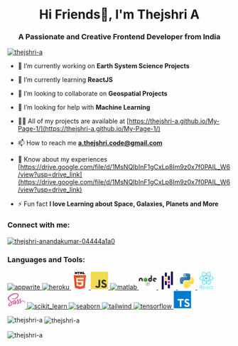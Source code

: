 <h1 align="center">Hi Friends👋, I'm Thejshri A</h1>
<h3 align="center">A Passionate and Creative Frontend Developer from India</h3>

<p align="left"> <a href="https://github.com/ryo-ma/github-profile-trophy"><img src="https://github-profile-trophy.vercel.app/?username=thejshri-a" alt="thejshri-a" /></a> </p>

- 🔭 I’m currently working on **Earth System Science Projects**

- 💬 I’m currently learning **ReactJS**

- 🌱 I’m looking to collaborate on **Geospatial Projects**

- 🤝 I’m looking for help with **Machine Learning**

- 👨‍💻 All of my projects are available at [https://thejshri-a.github.io/My-Page-1/](https://thejshri-a.github.io/My-Page-1/)

- 📫 How to reach me **a.thejshri.code@gmail.com**

- 📄 Know about my experiences [https://drive.google.com/file/d/1MsNQIbInF1gCxLp8Im9z0x7f0PAIL_W6/view?usp=drive_link](https://drive.google.com/file/d/1MsNQIbInF1gCxLp8Im9z0x7f0PAIL_W6/view?usp=drive_link)

- ⚡ Fun fact **I love Learning about Space, Galaxies, Planets and More**

<h3 align="left">Connect with me:</h3>
<p align="left">
<a href="https://linkedin.com/in/thejshri-anandakumar-04444a1a0" target="blank"><img align="center" src="https://raw.githubusercontent.com/rahuldkjain/github-profile-readme-generator/master/src/images/icons/Social/linked-in-alt.svg" alt="thejshri-anandakumar-04444a1a0" height="30" width="40" /></a>
</p>

<h3 align="left">Languages and Tools:</h3>
<p align="left"> <a href="https://appwrite.io" target="_blank" rel="noreferrer"> <img src="https://www.vectorlogo.zone/logos/appwriteio/appwriteio-icon.svg" alt="appwrite" width="40" height="40"/> </a> <a href="https://heroku.com" target="_blank" rel="noreferrer"> <img src="https://www.vectorlogo.zone/logos/heroku/heroku-icon.svg" alt="heroku" width="40" height="40"/> </a> <a href="https://www.w3.org/html/" target="_blank" rel="noreferrer"> <img src="https://raw.githubusercontent.com/devicons/devicon/master/icons/html5/html5-original-wordmark.svg" alt="html5" width="40" height="40"/> </a> <a href="https://developer.mozilla.org/en-US/docs/Web/JavaScript" target="_blank" rel="noreferrer"> <img src="https://raw.githubusercontent.com/devicons/devicon/master/icons/javascript/javascript-original.svg" alt="javascript" width="40" height="40"/> </a> <a href="https://www.mathworks.com/" target="_blank" rel="noreferrer"> <img src="https://upload.wikimedia.org/wikipedia/commons/2/21/Matlab_Logo.png" alt="matlab" width="40" height="40"/> </a> <a href="https://nodejs.org" target="_blank" rel="noreferrer"> <img src="https://raw.githubusercontent.com/devicons/devicon/master/icons/nodejs/nodejs-original-wordmark.svg" alt="nodejs" width="40" height="40"/> </a> <a href="https://pandas.pydata.org/" target="_blank" rel="noreferrer"> <img src="https://raw.githubusercontent.com/devicons/devicon/2ae2a900d2f041da66e950e4d48052658d850630/icons/pandas/pandas-original.svg" alt="pandas" width="40" height="40"/> </a> <a href="https://www.python.org" target="_blank" rel="noreferrer"> <img src="https://raw.githubusercontent.com/devicons/devicon/master/icons/python/python-original.svg" alt="python" width="40" height="40"/> </a> <a href="https://reactjs.org/" target="_blank" rel="noreferrer"> <img src="https://raw.githubusercontent.com/devicons/devicon/master/icons/react/react-original-wordmark.svg" alt="react" width="40" height="40"/> </a> <a href="https://sass-lang.com" target="_blank" rel="noreferrer"> <img src="https://raw.githubusercontent.com/devicons/devicon/master/icons/sass/sass-original.svg" alt="sass" width="40" height="40"/> </a> <a href="https://scikit-learn.org/" target="_blank" rel="noreferrer"> <img src="https://upload.wikimedia.org/wikipedia/commons/0/05/Scikit_learn_logo_small.svg" alt="scikit_learn" width="40" height="40"/> </a> <a href="https://seaborn.pydata.org/" target="_blank" rel="noreferrer"> <img src="https://seaborn.pydata.org/_images/logo-mark-lightbg.svg" alt="seaborn" width="40" height="40"/> </a> <a href="https://tailwindcss.com/" target="_blank" rel="noreferrer"> <img src="https://www.vectorlogo.zone/logos/tailwindcss/tailwindcss-icon.svg" alt="tailwind" width="40" height="40"/> </a> <a href="https://www.tensorflow.org" target="_blank" rel="noreferrer"> <img src="https://www.vectorlogo.zone/logos/tensorflow/tensorflow-icon.svg" alt="tensorflow" width="40" height="40"/> </a> <a href="https://www.typescriptlang.org/" target="_blank" rel="noreferrer"> <img src="https://raw.githubusercontent.com/devicons/devicon/master/icons/typescript/typescript-original.svg" alt="typescript" width="40" height="40"/> </a> </p>

<p><img align="left" src="https://github-readme-stats.vercel.app/api/top-langs?username=thejshri-a&show_icons=true&locale=en&layout=compact" alt="thejshri-a" /></p>

<p>&nbsp;<img align="center" src="https://github-readme-stats.vercel.app/api?username=thejshri-a&show_icons=true&locale=en" alt="thejshri-a" /></p>

<p><img align="center" src="https://github-readme-streak-stats.herokuapp.com/?user=thejshri-a&" alt="thejshri-a" /></p>

